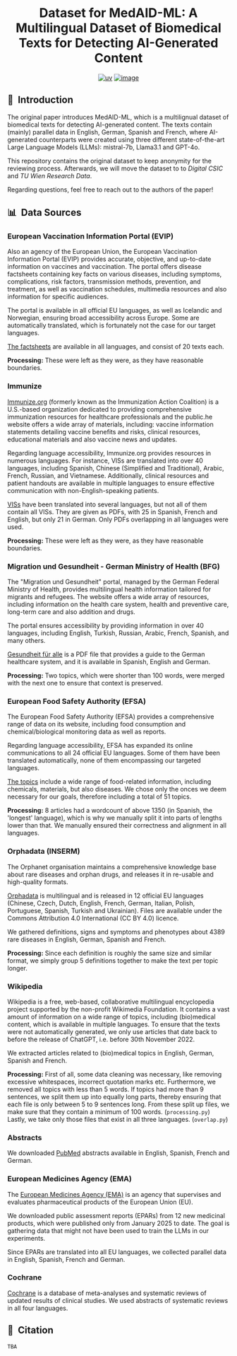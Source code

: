 <div align="center">    
 
# Dataset for MedAID-ML: A Multilingual Dataset of Biomedical Texts for Detecting AI-Generated Content

[![uv](https://img.shields.io/endpoint?url=https://raw.githubusercontent.com/astral-sh/uv/main/assets/badge/v0.json)](https://github.com/astral-sh/uv)
[![image](https://img.shields.io/pypi/pyversions/uv.svg)](https://pypi.python.org/pypi/uv)

</div>

## 📌&nbsp;&nbsp;Introduction
The original paper introduces MedAID-ML, which is a multilignual dataset of biomedical texts for detecting AI-generated content. The texts contain
(mainly) parallel data in English, German, Spanish and French, where AI-generated counterparts were created using three different state-of-the-art
Large Language Models (LLMs): mistral-7b, Llama3.1 and GPT-4o.

This repository contains the original dataset to keep anonymity for the reviewing process. Afterwards, we will move the dataset to to *Digital CSIC* and *TU Wien Research Data*.

Regarding questions, feel free to reach out to the authors of the paper!

## 📊&nbsp;&nbsp;Data Sources

### European Vaccination Information Portal (EVIP)

Also an agency of the European Union, the European Vaccination Information Portal (EVIP) provides accurate, objective, and up-to-date information on vaccines and vaccination. The portal offers disease factsheets containing key facts on various diseases, including symptoms, complications, risk factors, transmission methods, prevention, and treatment, as well as vaccination schedules, multimedia resources and also information for specific audiences.

The portal is available in all official EU languages, as well as Icelandic and Norwegian, ensuring broad accessibility across Europe. Some are automatically translated, which is fortunately not the case for our target languages.

[The factsheets](https://vaccination-info.europa.eu/en/disease-factsheets) are available in all languages, and consist of 20 texts each.

**Processing:** These were left as they were, as they have reasonable boundaries.

### Immunize

[Immunize.org](https://www.immunize.org/) (formerly known as the Immunization Action Coalition) is a U.S.-based organization dedicated to providing comprehensive immunization resources for healthcare professionals and the public.he website offers a wide array of materials, including: vaccine information statements detailing vaccine benefits and risks, clinical resources, educational materials and also vaccine news and updates.

Regarding language accessibility, Immunize.org provides resources in numerous languages. For instance, VISs are translated into over 40 languages, including Spanish, Chinese (Simplified and Traditional), Arabic, French, Russian, and Vietnamese. Additionally, clinical resources and patient handouts are available in multiple languages to ensure effective communication with non-English-speaking patients.

[VISs](https://www.immunize.org/vaccines/vis-translations) have been translated into several languages, but not all of them contain all VISs. They are given as PDFs, with 25 in Spanish, French and English, but only 21 in German. Only PDFs overlapping in all languages were used.

**Processing:** These were left as they were, as they have reasonable boundaries.

### Migration und Gesundheit - German Ministry of Health (BFG)

The "Migration und Gesundheit" portal, managed by the German Federal Ministry of Health, provides multilingual health information tailored for migrants and refugees. The website offers a wide array of resources, including information on the health care system, health and preventive care, long-term care and also addition and drugs.

The portal ensures accessibility by providing information in over 40 languages, including English, Turkish, Russian, Arabic, French, Spanish, and many others.

[Gesundheit für alle](https://www.migration-gesundheit.bund.de/fileadmin/Dateien/Publikationen/Gesundheit/wegweiser_gesundheit/deutsch.wegweiser-gesundheit.2022.pdf) is a PDF file that provides a guide to the German healthcare system, and it is available in Spanish, English and German.

**Processing:** Two topics, which were shorter than 100 words, were merged with the next one to ensure that context is preserved.

### European Food Safety Authority (EFSA)

The European Food Safety Authority (EFSA) provides a comprehensive range of data on its website, including food consumption and chemical/biological monitoring data as well as reports.

Regarding language accessibility, EFSA has expanded its online communications to all 24 official EU languages. Some of them have been translated automatically, none of them encompassing our targeted languages.

[The topics](https://www.efsa.europa.eu/en/topics) include a wide range of food-related information, including chemicals, materials, but also diseases. We chose only the onces we deem necessary for our goals, therefore including a total of 51 topics.

**Processing:** 8 articles had a wordcount of above 1350 (in Spanish, the 'longest' language), which is why we manually split it into parts of lengths lower than that. We manually ensured their correctness and alignment in all languages.

### Orphadata (INSERM)

The Orphanet organisation maintains a comprehensive knowledge base about rare diseases and orphan drugs, and releases it in re-usable and high-quality formats.

[Orphadata](https://www.orphadata.com/alignments/) is multilingual and is released in 12 official EU languages (Chinese, Czech, Dutch, English, French, German, Italian, Polish, Portuguese, Spanish, Turkish and Ukrainian). Files are available under the Commons Attribution 4.0 International (CC BY 4.0) licence.

We gathered definitions, signs and symptoms and phenotypes about 4389 rare diseases in English, German, Spanish and French.

**Processing:** Since each definition is roughly the same size and similar format, we simply group 5 definitions together to make the text per topic longer.

### Wikipedia

Wikipedia is a free, web-based, collaborative multilingual encyclopedia project supported by the non-profit Wikimedia Foundation. It contains a vast amount of information on a wide range of topics, including (bio)medical content, which is available in multiple languages. To ensure that the texts were not automatically generated, we only use articles that date back to before the release of ChatGPT, i.e. before 30th November 2022.

We extracted articles related to (bio)medical topics in English, German, Spanish and French.

**Processing:** First of all, some data cleaning was necessary, like removing excessive whitespaces, incorrect quotation marks etc. Furthermore, we removed all topics with less than 5 words. If topics had more than 9 sentences, we split them up into equally long parts, thereby ensuring that each file is only between 5 to 9 sentences long. From these split up files, we make sure that they contain a minimum of 100 words. (```processing.py```) Lastly, we take only those files that exist in all three languages. (```overlap.py```)

### Abstracts

We downloaded [PubMed](https://pubmed.ncbi.nlm.nih.gov/) abstracts available in English, Spanish, French and German.

### European Medicines Agency (EMA)

The [European Medicines Agency (EMA)](https://www.ema.europa.eu/) is an agency that supervises and evaluates pharmaceutical products of the European Union (EU).

We downloaded public assessment reports (EPARs) from 12 new medicinal products, which were published only from January 2025 to date. The goal is gathering data that might not have been used to train the LLMs in our experiments. 

Since EPARs are translated into all EU languages, we collected parallel data in English, Spanish, French and German.

### Cochrane

[Cochrane](https://www.cochrane.org/) is a database of meta-analyses and systematic reviews of updated results of clinical studies. We used abstracts of systematic reviews in all four languages. 

## 🔗&nbsp;&nbsp;Citation

```
TBA
```  
